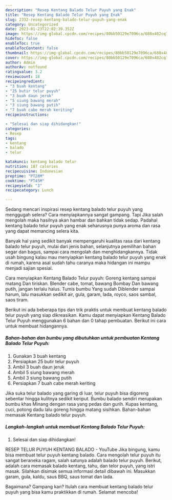 ```yaml
---
description: "Resep Kentang Balado Telur Puyuh yang Enak"
title: "Resep Kentang Balado Telur Puyuh yang Enak"
slug: 2332-resep-kentang-balado-telur-puyuh-yang-enak
category: Uncategorized
date: 2023-01-23T22:02:39.352Z
image: https://img-global.cpcdn.com/recipes/80bb50129e7096ca/680x482cq70/kentang-balado-telur-puyuh-foto-resep-utama.jpg
hideToc: false
enableToc: true
enableTocContent: false
thumbnail: https://img-global.cpcdn.com/recipes/80bb50129e7096ca/680x482cq70/kentang-balado-telur-puyuh-foto-resep-utama.jpg
cover: https://img-global.cpcdn.com/recipes/80bb50129e7096ca/680x482cq70/kentang-balado-telur-puyuh-foto-resep-utama.jpg
author: Admin
authorAv: notfound
ratingvalue: 3.2
reviewcount: 18
recipeingredient:
- "3 buah kentang"
- "25 butir telur puyuh"
- "3 buah daun jeruk"
- "5 siung bawang merah"
- "3 siung bawang putih"
- "7 buah cabe merah keriting"
recipeinstructions:

- "Selesai dan siap dihidangkan!"
categories:
- Resep
tags:
- kentang
- balado
- telur

katakunci: kentang balado telur 
nutrition: 187 calories
recipecuisine: Indonesian
preptime: "PT28M"
cooktime: "PT45M"
recipeyield: "3"
recipecategory: Lunch

---
```



Sedang mencari inspirasi resep kentang balado telur puyuh yang menggugah selera? Cara menyiapkannya sangat gampang. Tapi Jika salah mengolah maka hasilnya akan hambar dan bahkan tidak sedap. Padahal kentang balado telur puyuh yang enak seharusnya punya aroma dan rasa yang dapat memancing selera kita.


Banyak hal yang sedikit banyak mempengaruhi kualitas rasa dari kentang balado telur puyuh, mulai dari jenis bahan, selanjutnya pemilihan bahan segar dan bagus, sampai cara mengolah dan menghidangkannya. Tidak usah bingung kalau mau menyiapkan kentang balado telur puyuh yang enak di rumah, karena asal sudah tahu caranya maka hidangan ini mampu menjadi sajian spesial.

Cara menyiapkan Kentang Balado Telur puyuh: Goreng kentang sampai matang Dan tiriskan. Blender cabe, tomat, bawang Bombay Dan bawang putih, jangan terlalu halus. Tumis bumbu Yang sudah Diblender sampai harum, lalu masukkan sedikit air, gula, garam, lada, royco, saos sambal, saos tiram.


Berikut ini ada beberapa tips dan trik praktis untuk membuat kentang balado telur puyuh yang siap dikreasikan. Kamu dapat menyiapkan Kentang Balado Telur Puyuh menggunakan 6 bahan dan 0 tahap pembuatan. Berikut ini cara untuk membuat hidangannya.

<!--inarticleads1-->

##### Bahan-bahan dan bumbu yang dibutuhkan untuk pembuatan Kentang Balado Telur Puyuh:

1. Gunakan 3 buah kentang
1. Persiapkan 25 butir telur puyuh
1. Ambil 3 buah daun jeruk
1. Ambil 5 siung bawang merah
1. Ambil 3 siung bawang putih
1. Persiapkan 7 buah cabe merah keriting


Jika suka telur balado yang garing di luar, telur puyuh bisa digoreng sebentar hingga kulitnya sedikit keriput. Bumbu balado sendiri merupakan bumbu khas Minang dengan rasa yang pedas dan gurih. Kupas kentang, cuci, potong dadu lalu goreng hingga matang sisihkan. Bahan-bahan memasak Kentang balado telur puyuh. 

<!--inarticleads2-->

##### Langkah-langkah untuk membuat Kentang Balado Telur Puyuh:


1. Selesai dan siap dihidangkan!

RESEP TELUR PUYUH KENTANG BALADO - YouTube Jika bingung, kamu bisa membuat telur puyuh kentang balado. Cara mengolah telur puyuh itu sangat beraneka ragam, salah satunya adalah balado telur puyuh. Berikut, adalah cara memasak balado kentang, tahu, dan telor puyuh, yang istri masak. Silahkan disimak semua informasi detail dibawah ini. Masukkan garam, gula, kaldu, saus BBQ, saus tomat dan lada. 

Bagaimana? Gampang kan? Itulah cara membuat kentang balado telur puyuh yang bisa kamu praktikkan di rumah. Selamat mencoba!
